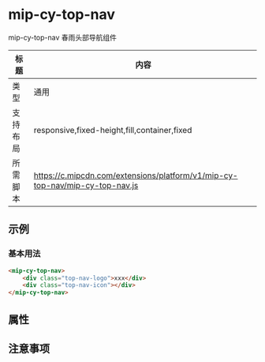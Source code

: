 # mip-cy-top-nav

mip-cy-top-nav 春雨头部导航组件

标题|内容
----|----
类型|通用
支持布局|responsive,fixed-height,fill,container,fixed
所需脚本|https://c.mipcdn.com/extensions/platform/v1/mip-cy-top-nav/mip-cy-top-nav.js

## 示例

### 基本用法

```html
<mip-cy-top-nav>
    <div class="top-nav-logo">xxx</div>
    <div class="top-nav-icon"></div>
</mip-cy-top-nav>
```

## 属性

## 注意事项
